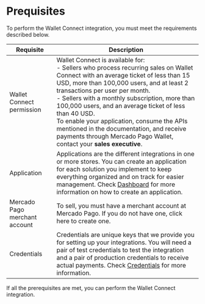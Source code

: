 # Prequisites

To perform the Wallet Connect integration, you must meet the requirements described below.

| Requisite | Description
| --- | --- |
| Wallet Connect permission | Wallet Connect is available for: <br> - Sellers who process recurring sales on Wallet Connect with an average ticket of less than 15 USD, more than 100,000 users, and at least 2 transactions per user per month. <br> - Sellers with a monthly subscription, more than 100,000 users, and an average ticket of less than 40 USD. <br> To enable your application, consume the APIs mentioned in the documentation, and receive payments through Mercado Pago Wallet, contact your **sales executive**. |
| Application | Applications are the different integrations in one or more stores. You can create an application for each solution you implement to keep everything organized and on track for easier management. Check [Dashboard](/developers/en/docs/wallet-connect/additional-content/your-integrations/introduction) for more information on how to create an application. |
| Mercado Pago merchant account | To sell, you must have a merchant account at Mercado Pago. If you do not have one, click here to create one. | 
| Credentials | Credentials are unique keys that we provide you for setting up your integrations. You will need a pair of test credentials to test the integration and a pair of production credentials to receive actual payments. Check [Credentials](/developers/en/docs/wallet-connect/additional-content/your-integrations/credentials) for more information. |

If all the prerequisites are met, you can perform the Wallet Connect integration.
